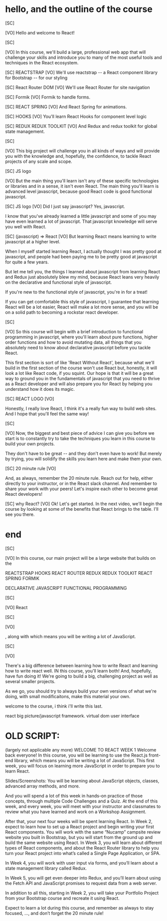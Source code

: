 # hello, and the outline of the course

[SC]

[VO]
Hello and welcome to React!

<!-- In this course, you will be learning to use the React front-end library for building web applications with javascript. -->

[SC]

[VO]
In this course, we'll build a large, professional web app that will challenge your skills and introduce you to many of the most useful tools and techniques in the React ecosystem.

[SC]
REACTSTRAP
[VO]
We'll use reactstrap -- a React component library for Bootstrap -- for our styling

[SC]
React Router DOM
[VO]
We'll use React Router for site navigation

[SC]
Formik
[VO]
Formik to handle forms.

[SC]
REACT SPRING
[VO]
And React Spring for animations.

[SC]
HOOKS
[VO]
You'll learn React Hooks for component level logic

[SC]
REDUX
REDUX TOOLKIT
[VO]
And Redux and redux toolkit for global state management.

[SC]

[VO]
This big project will challenge you in all kinds of ways and will provide you with the knowledge and, hopefully, the confidence, to tackle React projects of any scale and scope.

[SC]
JS logo

[VO]
But the main thing you'll learn isn't any of these specific technologies or libraries and in a sense, it isn't even React. The main thing you'll learn is advanced level javascript, because good React code is good functional javascript.

[SC]
JS logo
[VO]
Did I just say javascript? Yes, javascript.

I know that you've already learned a little javascript and some of you may have even learned a lot of javascript. That javascript knowledge will serve you well with React.

[SC]
(javascript) => React
[VO]
But learning React means learning to write javascript at a higher level.

When I myself started learning React, I actually thought I was pretty good at javascript, and people had been paying me to be pretty good at javascript for quite a few years.

But let me tell you, the things I learned about javascript from learning React and Redux just absolutely blew my mind, because React leans very heavily on the declarative and functional style of javascript.

If you're new to the functional style of javascript, you're in for a treat!

If you can get comfortable this style of javascript, I guarantee that learning React will be a lot easier, React will make a lot more sense, and you will be on a solid path to becoming a rockstar react developer.

[SC]

[VO]
So this course will begin with a brief introduction to functional programming in javascript, where you'll learn about pure functions, higher order functions and how to avoid mutating data, all things that you absolutely need to know about declarative javascript before you tackle React.

This first section is sort of like 'React Without React', because what we'll build in the first section of the course won't use React but, honestly, it will look a lot like React code, if you squint. Our hope is that it will be a great way to ground you in the fundamentals of javascript that you need to thrive as a React developer and will also prepare you for React by helping you understand how it does its magic.

[SC]
REACT LOGO
[VO]

Honestly, I really love React, I think it's a really fun way to build web sites. And I hope that you'll feel the same way!

[SC]

[VO]
Now, the biggest and best piece of advice I can give you before we start is to constantly try to take the techniques you learn in this course to build your own projects.

They don't have to be great -- and they don't even have to work! But merely by trying, you will solidify the skills you learn here and make them your own.

<!-- Because while React is challenging, the biggest challenge of all is the challenge you need to present to yourself, to take the skills you learn here and build stuff!

So remember: always be working on your portfolio project or some small side project, even if you don't feel that you have the skills to do it -- you'll GET the skills by doing the work. -->

[SC]
20 minute rule
[VO]

And, as always, remember the 20 minute rule. Reach out for help, either directly to your instructor, or in the React slack channel. And remember to share your work with your peers! Let's inspire each other to become great React developers!

[SC]
why React?
[VO]
Ok! Let's get started. In the next video, we'll begin the course by looking at some of the benefits that React brings to the table. I'll see you there.

# end

[SC]

[VO]
In this course, our main project will be a large website that builds on the

REACTSTRAP
HOOKS
REACT ROUTER
REDUX
REDUX TOOLKIT
REACT SPRING
FORMIK

DECLARATIVE JAVASCRIPT
FUNCTIONAL PROGRAMMING

[SC]

[VO]
React

[SC]

[VO]

, along with which means you will be writing a lot of JavaScript.

[SC]

[VO]

There's a big difference between learning how to write React and learning how to write react well.
IN this course, you'll learn both! And, hopefully, have fun doing it!
We're going to build a big, challenging project as well as several smaller projects.

As we go, you should try to always build your own versions
of what we're doing, with small modificaitons, make this material your own.

welcome to the course, i think i'll write this last.

react big picture/javascript framework.
virtual dom
user interface

# OLD SCRIPT:

(largely not applicable any more)
WELCOME TO REACT WEEK 1
Welcome back everyone! In this course, you will be learning to use the React.js front-end library, which means you will be writing a lot of JavaScript. This first week, you will focus on learning more JavaScript in order to prepare you to learn React.

Slides/Screenshots:
You will be learning about JavaScript objects, classes, advanced array methods, and more.

And you will spend a lot of this week in hands-on practice of those concepts, through multiple Code Challenges and a Quiz. At the end of this week, and every week, you will meet with your instructor and classmates to review what you have learned and work on a Workshop Assignment.

After that, your next four weeks will be spent learning React. In Week 2, expect to learn how to set up a React project and begin writing your first React components. You will work with the same “Nucamp” campsite review website you built in Bootstrap, but you will start from the ground up and build the same website using React.
In Week 3, you will learn about different types of React components, and about the React Router library to help you turn your React project into what’s called a Single Page Application, or SPA.

In Week 4, you will work with user input via forms, and you’ll learn about a state management library called Redux.

In Week 5, you will get even deeper into Redux, and you’ll learn about using the Fetch API and JavaScript promises to request data from a web server.

In addition to all this, starting in Week 2, you will take your Portfolio Project from your Bootstrap course and recreate it using React.

Expect to learn a lot during this course, and remember as always to stay focused, …, and don’t forget the 20 minute rule!
